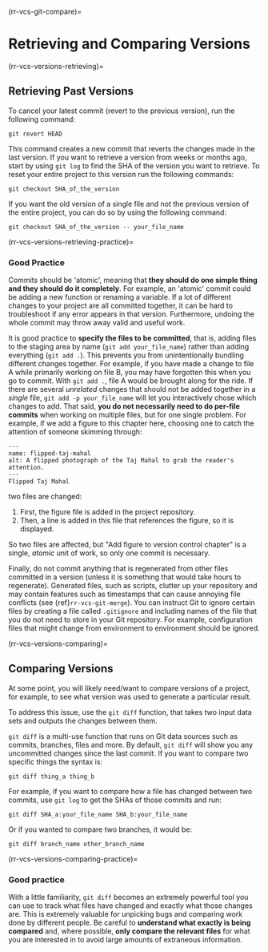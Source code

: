 (rr-vcs-git-compare)=
# Retrieving and Comparing Versions

(rr-vcs-versions-retrieving)=
## Retrieving Past Versions

To cancel your latest commit (revert to the previous version), run the following command:
```
git revert HEAD
```

This command creates a new commit that reverts the changes made in the last version. If you want to retrieve a version from weeks or months ago, start by using `git log` to find the SHA of the version you want to retrieve. To reset your entire project to this version run the following commands:

```
git checkout SHA_of_the_version
```

If you want the old version of a single file and not the previous version of the entire project, you can do so by using the following command:

 ```
 git checkout SHA_of_the_version -- your_file_name
 ```

(rr-vcs-versions-retrieving-practice)=
### Good Practice

Commits should be 'atomic', meaning that **they should do one simple thing and they should do it completely**. For example, an 'atomic' commit could be adding a new function or renaming a variable. If a lot of different changes to your project are all committed together, it can be hard to troubleshoot if any error appears in that version. Furthermore, undoing the whole commit may throw away valid and useful work.

It is good practice to **specify the files to be committed**, that is, adding files to the staging area by name (`git add your_file_name`) rather than adding everything (`git add .`). This prevents you from unintentionally bundling different changes together. For example, if you have made a change to file A while primarily working on file B, you may have forgotten this when you go to commit. With `git add .`, file A would be brought along for the ride. If there are several *unrelated* changes that should not be added together in a *single* file, `git add -p your_file_name` will let you interactively chose which changes to add. That said, **you do not necessarily need to do per-file commits** when working on multiple files, but for one single problem. For example, if we add a figure to this chapter here, choosing one to catch the attention of someone skimming through:

```{figure} ../../figures/flipped-taj-mahal.png
---
name: flipped-taj-mahal
alt: A flipped photograph of the Taj Mahal to grab the reader's attention.
---
Flipped Taj Mahal
```

two files are changed:

1. First, the figure file is added in the project repository.
2. Then, a line is added in this file that references the figure, so it is displayed.

So two files are affected, but "Add figure to version control chapter" is a single, *atomic* unit of work, so only one commit is necessary.

Finally, do not commit anything that is regenerated from other files committed in a version (unless it is something that would take hours to regenerate). Generated files, such as scripts, clutter up your repository and may contain features such as timestamps that can cause annoying file conflicts (see {ref}`rr-vcs-git-merge`). You can instruct Git to ignore certain files by creating a file called `.gitignore` and including names of the file that you do not need to store in your Git repository. For example, configuration files that might change from environment to environment should be ignored.

(rr-vcs-versions-comparing)=
## Comparing Versions

At some point, you will likely need/want to compare versions of a project, for example, to see what version was used to generate a particular result.

To address this issue, use the `git diff` function, that takes two input data sets and outputs the changes between them.

`git diff` is a multi-use function that runs on Git data sources such as commits, branches, files and more. By default, `git diff` will show you any uncommitted changes since the last commit. If you want to compare two specific things the syntax is:

```
git diff thing_a thing_b
```

For example, if you want to compare how a file has changed between two commits, use `git log` to get the SHAs of those commits and run:

```
git diff SHA_a:your_file_name SHA_b:your_file_name
```

Or if you wanted to compare two branches, it would be:

```
git diff branch_name other_branch_name
```

(rr-vcs-versions-comparing-practice)=
### Good practice

With a little familiarity, `git diff` becomes an extremely powerful tool you can use to track what files have changed and exactly what those changes are. This is extremely valuable for unpicking bugs and comparing work done by different people. Be careful to **understand what exactly is being compared** and, where possible, **only compare the relevant files** for what you are interested in to avoid large amounts of extraneous information.
